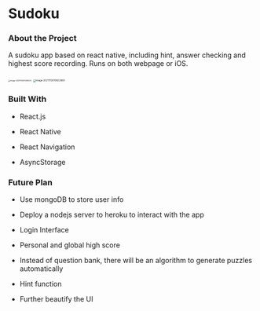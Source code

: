 # Sudoku



### About the Project

A sudoku app based on react native,  including hint, answer checking and highest score recording. Runs on both webpage or iOS.

<img src="/Users/felix/Library/Mobile Documents/com~apple~CloudDocs/Learning/Brandeis/CS153A/Projects/Sudoku/image-20211112010551201.png" alt="image-20211112010551201" style="zoom: 25%;" />

<img src="/Users/felix/Library/Mobile Documents/com~apple~CloudDocs/Learning/Brandeis/CS153A/Projects/Sudoku/image-20211112010822969.png" alt="image-20211112010822969" style="zoom:33%;" />



### Built With

- React.js

- React Native

- React Navigation

- AsyncStorage 



### Future Plan

- Use mongoDB to store user info 

- Deploy a nodejs server to heroku to interact with the app

- Login Interface

- Personal and global high score 

- Instead of question bank, there will be an algorithm to generate puzzles automatically 

- Hint function 

- Further beautify the UI

  



